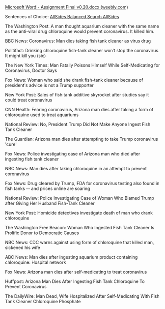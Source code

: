[Microsoft Word - Assignment Final v0.20.docx (weebly.com)](http://elainegg.weebly.com/uploads/3/0/6/5/30652233/eng5040-a1.pdf)

Sentences of Choice:
[AllSides Balanced Search AllSides](https://www.allsides.com/search?search=chloroquine+fish+tank&search_type=web&search_data=news)

The Washington Post:
A man thought aquarium cleaner with the same name as the anti-viral drug chloroquine would prevent coronavirus. It killed him.

BBC News:
Coronavirus: Man dies taking fish tank cleaner as virus drug

Politifact:
Drinking chloroquine fish-tank cleaner won’t stop the coronavirus. It might kill you (sic)

The New York Times:
Man Fatally Poisons Himself While Self-Medicating for Coronavirus, Doctor Says

Fox News: 
Woman who said she drank fish-tank cleaner because of president's advice is not a Trump supporter

New York Post:
Sales of fish tank additive skyrocket after studies say it could treat coronavirus

CNN Health:
Fearing coronavirus, Arizona man dies after taking a form of chloroquine used to treat aquariums

National Review: 
No, President Trump Did Not Make Anyone Ingest Fish Tank Cleaner

The Guardian:
Arizona man dies after attempting to take Trump coronavirus 'cure'

Fox News:
Police investigating case of Arizona man who died after ingesting fish tank cleaner

NBC News: 
Man dies after taking chloroquine in an attempt to prevent coronavirus

Fox News: 
Drug cleared by Trump, FDA for coronavirus testing also found in fish tanks -- and prices online are soaring

National Review: 
Police Investigating Case of Woman Who Blamed Trump after Giving Her Husband Fish-Tank Cleaner

New York Post:
Homicide detectives investigate death of man who drank chloroquine

The Washington Free Beacon:
Woman Who Ingested Fish Tank Cleaner Is Prolific Donor to Democratic Causes

NBC News:
CDC warns against using form of chloroquine that killed man, sickened his wife

ABC News:
Man dies after ingesting aquarium product containing chloroquine: Hospital network

Fox News:
Arizona man dies after self-medicating to treat coronavirus

Huffpost:
Arizona Man Dies After Ingesting Fish Tank Chloroquine To Prevent Coronavirus

The DailyWire:
Man Dead, Wife Hospitalized After Self-Medicating With Fish Tank Cleaner Chloroquine Phosphate

